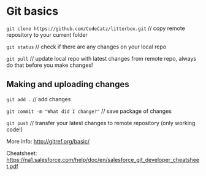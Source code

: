 # Git basics

`git clone https://github.com/CodeCatz/litterbox.git` // copy remote repository to your current folder 

`git status` // check if there are any changes on your local repo

`git pull` // update local repo with latest changes from remote repo, always do that before you make changes!

## Making and uploading changes

`git add .` // add changes

`git commit -m "What did I change?"` // save package of changes

`git push` // transfer your latest changes to remote repository (only working code!)

More info: http://gitref.org/basic/

Cheatsheet: https://na1.salesforce.com/help/doc/en/salesforce_git_developer_cheatsheet.pdf
